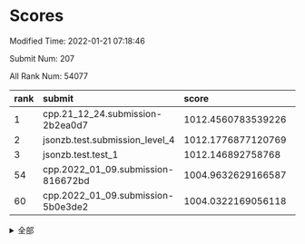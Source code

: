 # Scores

Modified Time: 2022-01-21 07:18:46

Submit Num: 207

All Rank Num: 54077

| rank |               submit               |       score        |       sigma        | pk_num |
| :--- | :--------------------------------- | :----------------- | :----------------- | :----- |
| 1    | cpp.21_12_24.submission-2b2ea0d7   | 1012.4560783539226 | 0.7896432276822712 | 1045   |
| 2    | jsonzb.test.submission_level_4     | 1012.1776877120769 | 0.8032701767839795 | 1049   |
| 3    | jsonzb.test.test_1                 | 1012.146892758768  | 0.812680328761288  | 1043   |
| 54   | cpp.2022_01_09.submission-816672bd | 1004.9632629166587 | 0.7052382671357063 | 1045   |
| 60   | cpp.2022_01_09.submission-5b0e3de2 | 1004.0322169056118 | 0.7140787012002301 | 1043   |


<details>
<summary>全部</summary>

| rank |                 submit                 |       score        |       sigma        | pk_num |
| :--- | :------------------------------------- | :----------------- | :----------------- | :----- |
| 1    | cpp.21_12_24.submission-2b2ea0d7       | 1012.4560783539226 | 0.7896432276822712 | 1045   |
| 2    | jsonzb.test.submission_level_4         | 1012.1776877120769 | 0.8032701767839795 | 1049   |
| 3    | jsonzb.test.test_1                     | 1012.146892758768  | 0.812680328761288  | 1043   |
| 4    | gobigger.level_3.submission_level_3_19 | 1011.6971417976239 | 0.7771388497188749 | 1046   |
| 5    | gobigger.level_3.submission_level_3_21 | 1011.0591691887198 | 0.7698078961063237 | 1043   |
| 6    | gobigger.level_3.submission_level_3_48 | 1010.9159461351396 | 0.7800163960820387 | 1043   |
| 7    | gobigger.level_3.submission_level_3_36 | 1010.8220630121735 | 0.7836867995279497 | 1041   |
| 8    | gobigger.level_3.submission_level_3_40 | 1010.7760886996444 | 0.7587432545074706 | 1047   |
| 9    | gobigger.level_3.submission_level_3_35 | 1010.7541081931189 | 0.779091045381856  | 1048   |
| 10   | gobigger.level_3.submission_level_3_38 | 1010.7477483686946 | 0.7949983180998189 | 1043   |
| 11   | gobigger.level_3.submission_level_3_20 | 1010.7373403976333 | 0.7652287999808506 | 1047   |
| 12   | gobigger.level_3.submission_level_3_29 | 1010.5885021891543 | 0.7486153412522631 | 1043   |
| 13   | gobigger.level_3.submission_level_3_47 | 1010.5267678120086 | 0.7820917915727124 | 1046   |
| 14   | gobigger.level_3.submission_level_3_42 | 1010.5248792251745 | 0.7982226575356979 | 1045   |
| 15   | gobigger.level_3.submission_level_3_17 | 1010.4534966083022 | 0.7546764098521238 | 1042   |
| 16   | gobigger.level_3.submission_level_3_14 | 1010.2937292073583 | 0.7465951363638466 | 1043   |
| 17   | gobigger.level_3.submission_level_3_0  | 1010.2500160064212 | 0.7471164380207098 | 1046   |
| 18   | gobigger.level_3.submission_level_3_27 | 1010.208753375692  | 0.7663473223428181 | 1043   |
| 19   | gobigger.level_3.submission_level_3_18 | 1010.1909957286488 | 0.7557360246804092 | 1044   |
| 20   | gobigger.level_3.submission_level_3_25 | 1010.1864156378961 | 0.7601420852325667 | 1046   |
| 21   | gobigger.level_3.submission_level_3_6  | 1010.1344511953171 | 0.7466940777574206 | 1045   |
| 22   | gobigger.level_3.submission_level_3_11 | 1010.0385779942711 | 0.7538443198505995 | 1047   |
| 23   | gobigger.level_3.submission_level_3_49 | 1009.9744775953659 | 0.7658517826637254 | 1048   |
| 24   | gobigger.level_3.submission_level_3_7  | 1009.9699954126254 | 0.7450952656652184 | 1046   |
| 25   | gobigger.level_3.submission_level_3_1  | 1009.9685538832043 | 0.7549021754674835 | 1047   |
| 26   | gobigger.level_3.submission_level_3_3  | 1009.9284744267293 | 0.7730327881420245 | 1039   |
| 27   | gobigger.level_3.submission_level_3_24 | 1009.8580619111948 | 0.7569011391588194 | 1045   |
| 28   | gobigger.level_3.submission_level_3_39 | 1009.7946073170417 | 0.7477511650614571 | 1043   |
| 29   | gobigger.level_3.submission_level_3_30 | 1009.7869161735917 | 0.7628509256695173 | 1042   |
| 30   | gobigger.level_3.submission_level_3_22 | 1009.7440870173889 | 0.7464412220410229 | 1047   |
| 31   | gobigger.level_3.submission_level_3_13 | 1009.7427534442033 | 0.7487107830724176 | 1043   |
| 32   | gobigger.level_3.submission_level_3_46 | 1009.6790417404403 | 0.7555023747342394 | 1041   |
| 33   | gobigger.level_3.submission_level_3_34 | 1009.640655499978  | 0.7648985464380572 | 1042   |
| 34   | gobigger.level_3.submission_level_3_32 | 1009.6351406842983 | 0.7651562080125891 | 1048   |
| 35   | gobigger.level_3.submission_level_3_9  | 1009.6339113436001 | 0.7597265570500716 | 1041   |
| 36   | gobigger.level_3.submission_level_3_16 | 1009.49604141947   | 0.7386163221572484 | 1045   |
| 37   | gobigger.level_3.submission_level_3_44 | 1009.4838914132106 | 0.7584352304307681 | 1044   |
| 38   | gobigger.level_3.submission_level_3_41 | 1009.4789681870832 | 0.7460497880201947 | 1045   |
| 39   | gobigger.level_3.submission_level_3_8  | 1009.4755226626712 | 0.7562043391412597 | 1047   |
| 40   | gobigger.level_3.submission_level_3_37 | 1009.4528862690952 | 0.7469742839999637 | 1048   |
| 41   | gobigger.level_3.submission_level_3_43 | 1009.3990816857278 | 0.7547778147320352 | 1045   |
| 42   | gobigger.level_3.submission_level_3_5  | 1009.3768460523032 | 0.7372988878843046 | 1042   |
| 43   | gobigger.level_3.submission_level_3_33 | 1009.35640555722   | 0.7362963788374909 | 1043   |
| 44   | gobigger.level_3.submission_level_3_28 | 1009.2519724973263 | 0.7575341516405039 | 1045   |
| 45   | gobigger.level_3.submission_level_3_45 | 1009.1826646671279 | 0.7451336590901363 | 1044   |
| 46   | gobigger.level_3.submission_level_3_15 | 1009.1692146735202 | 0.7352242909839053 | 1048   |
| 47   | gobigger.level_3.submission_level_3_12 | 1009.0923200571235 | 0.739128929895613  | 1043   |
| 48   | gobigger.level_3.submission_level_3_31 | 1009.0657493794062 | 0.7458475583616715 | 1044   |
| 49   | gobigger.level_3.submission_level_3_2  | 1008.9416026216749 | 0.7297130099533103 | 1052   |
| 50   | gobigger.level_3.submission_level_3_23 | 1008.8019496585092 | 0.7458145284095764 | 1041   |
| 51   | gobigger.level_3.submission_level_3_4  | 1008.6904217388554 | 0.7481966704170614 | 1047   |
| 52   | gobigger.level_3.submission_level_3_10 | 1008.2577835329379 | 0.7418576954243437 | 1044   |
| 53   | gobigger.level_3.submission_level_3_26 | 1007.6045480580804 | 0.7408662760413289 | 1047   |
| 54   | cpp.2022_01_09.submission-816672bd     | 1004.9632629166587 | 0.7052382671357063 | 1045   |
| 55   | gobigger.level_1.submission_level_1_30 | 1004.9261855177339 | 0.708115128323181  | 1047   |
| 56   | gobigger.level_1.submission_level_1_15 | 1004.6745822485335 | 0.7307813537006126 | 1046   |
| 57   | gobigger.level_1.submission_level_1_16 | 1004.2432046978583 | 0.7262038150587411 | 1046   |
| 58   | gobigger.level_1.submission_level_1_29 | 1004.0388470053691 | 0.7127135233957105 | 1046   |
| 59   | gobigger.level_1.submission_level_1_3  | 1004.0375761222022 | 0.7083254699890792 | 1040   |
| 60   | cpp.2022_01_09.submission-5b0e3de2     | 1004.0322169056118 | 0.7140787012002301 | 1043   |
| 61   | gobigger.level_1.submission_level_1_12 | 1003.9296424578365 | 0.7050661049784871 | 1048   |
| 62   | gobigger.level_1.submission_level_1_23 | 1003.9018958401823 | 0.7205749936463207 | 1041   |
| 63   | gobigger.level_1.submission_level_1_36 | 1003.8164869740265 | 0.724189731081416  | 1044   |
| 64   | gobigger.level_1.submission_level_1_10 | 1003.8160163791273 | 0.7158706386875283 | 1048   |
| 65   | gobigger.level_1.submission_level_1_28 | 1003.8160072455598 | 0.7091602871570508 | 1045   |
| 66   | gobigger.level_1.submission_level_1_20 | 1003.7951182286172 | 0.7008442343957478 | 1045   |
| 67   | gobigger.level_1.submission_level_1_49 | 1003.633939967258  | 0.7080932091873311 | 1044   |
| 68   | gobigger.level_1.submission_level_1_34 | 1003.6117174262874 | 0.7138792554442681 | 1043   |
| 69   | gobigger.level_1.submission_level_1_43 | 1003.5591580383261 | 0.7155624786564242 | 1047   |
| 70   | gobigger.level_1.submission_level_1_24 | 1003.5410219940137 | 0.7097419547122173 | 1047   |
| 71   | gobigger.level_1.submission_level_1_35 | 1003.5338294252938 | 0.7089596380998145 | 1048   |
| 72   | gobigger.level_1.submission_level_1_31 | 1003.5069210756044 | 0.7109318330179886 | 1046   |
| 73   | gobigger.level_1.submission_level_1_13 | 1003.4346078443587 | 0.7173557392814364 | 1043   |
| 74   | gobigger.level_1.submission_level_1_27 | 1003.3838846627906 | 0.7080826265224888 | 1047   |
| 75   | gobigger.level_1.submission_level_1_46 | 1003.3761162042538 | 0.7247262366992886 | 1043   |
| 76   | gobigger.level_1.submission_level_1_26 | 1003.2528744458157 | 0.7140193468802498 | 1048   |
| 77   | gobigger.level_1.submission_level_1_8  | 1003.2274396356497 | 0.7277753728479177 | 1048   |
| 78   | gobigger.level_1.submission_level_1_45 | 1003.2026431436095 | 0.7226643058999986 | 1044   |
| 79   | gobigger.level_1.submission_level_1_14 | 1003.1710278589977 | 0.7161308027866716 | 1046   |
| 80   | gobigger.level_1.submission_level_1_48 | 1003.1458073514648 | 0.7048404173583185 | 1047   |
| 81   | gobigger.level_1.submission_level_1_9  | 1003.1285214737163 | 0.7178465100162836 | 1046   |
| 82   | gobigger.level_1.submission_level_1_25 | 1003.1246559960174 | 0.712950579797569  | 1044   |
| 83   | gobigger.level_1.submission_level_1_1  | 1003.1132627351108 | 0.717851216233297  | 1042   |
| 84   | gobigger.level_1.submission_level_1_19 | 1003.0059785968623 | 0.7089838406592918 | 1044   |
| 85   | gobigger.level_1.submission_level_1_40 | 1002.9620636748544 | 0.7111449331689362 | 1046   |
| 86   | gobigger.level_1.submission_level_1_17 | 1002.8233136445039 | 0.7191903757417563 | 1045   |
| 87   | gobigger.level_1.submission_level_1_41 | 1002.8135518064466 | 0.7173275425396194 | 1042   |
| 88   | gobigger.level_1.submission_level_1_39 | 1002.7906751394495 | 0.7031627573765247 | 1050   |
| 89   | gobigger.level_1.submission_level_1_0  | 1002.7840356913041 | 0.7255191930807928 | 1044   |
| 90   | gobigger.level_1.submission_level_1_2  | 1002.7571208806344 | 0.7073343670542636 | 1048   |
| 91   | gobigger.level_1.submission_level_1_47 | 1002.7196695278527 | 0.7062239571981188 | 1043   |
| 92   | gobigger.level_1.submission_level_1_18 | 1002.6855299693449 | 0.7097511380043898 | 1043   |
| 93   | gobigger.level_1.submission_level_1_4  | 1002.6764277128271 | 0.7113562412787295 | 1048   |
| 94   | gobigger.level_1.submission_level_1_5  | 1002.6439789669195 | 0.7176702730047614 | 1045   |
| 95   | gobigger.level_1.submission_level_1_22 | 1002.6321696209124 | 0.7352005290159591 | 1045   |
| 96   | gobigger.level_1.submission_level_1_11 | 1002.56303294085   | 0.7066661715875577 | 1047   |
| 97   | gobigger.level_1.submission_level_1_38 | 1002.5208848212294 | 0.720434968571119  | 1050   |
| 98   | gobigger.level_1.submission_level_1_7  | 1002.4999221518115 | 0.7055002518261587 | 1045   |
| 99   | gobigger.level_1.submission_level_1_21 | 1002.3699221872439 | 0.7213544434455509 | 1047   |
| 100  | gobigger.level_1.submission_level_1_37 | 1002.3106071496228 | 0.7059419042611711 | 1041   |
| 101  | gobigger.level_1.submission_level_1_44 | 1002.1353097327493 | 0.7171088595394877 | 1043   |
| 102  | gobigger.level_1.submission_level_1_6  | 1002.0819361453633 | 0.7222882231947806 | 1044   |
| 103  | gobigger.level_1.submission_level_1_33 | 1001.9092986263096 | 0.7111487170523956 | 1040   |
| 104  | gobigger.level_1.submission_level_1_42 | 1001.8378762763871 | 0.7174636563554493 | 1042   |
| 105  | gobigger.level_1.submission_level_1_32 | 1001.3830751633096 | 0.7113981569534309 | 1045   |
| 106  | gobigger.random.submission_random_9    | 996.8117435695782  | 0.712273517269943  | 1044   |
| 107  | gobigger.random.submission_random_20   | 996.7731354076681  | 0.7052197083799866 | 1039   |
| 108  | gobigger.random.submission_random_24   | 996.757578807428   | 0.6998825627527746 | 1049   |
| 109  | gobigger.random.submission_random_15   | 996.6833630211657  | 0.7151537846530877 | 1051   |
| 110  | gobigger.random.submission_random_35   | 996.6274104234238  | 0.7012076503639718 | 1043   |
| 111  | gobigger.random.submission_random_25   | 996.4972226169205  | 0.7112120051277461 | 1043   |
| 112  | gobigger.random.submission_random_18   | 996.4734503959396  | 0.70981001855032   | 1045   |
| 113  | gobigger.random.submission_random_11   | 996.3818747304601  | 0.714228705813651  | 1042   |
| 114  | gobigger.random.submission_random_13   | 996.3714529360844  | 0.7054121164515388 | 1040   |
| 115  | gobigger.random.submission_random_2    | 996.3654203401762  | 0.699031213305824  | 1043   |
| 116  | gobigger.random.submission_random_38   | 996.2955340925832  | 0.7116400281743445 | 1041   |
| 117  | gobigger.random.submission_random_6    | 996.2520512725321  | 0.7036754839147272 | 1051   |
| 118  | gobigger.random.submission_random_36   | 996.2499266938072  | 0.7158764227279838 | 1050   |
| 119  | gobigger.random.submission_random_47   | 996.206388962376   | 0.7051717902742035 | 1049   |
| 120  | gobigger.random.submission_random_32   | 996.2029925726789  | 0.707417388431897  | 1041   |
| 121  | gobigger.random.submission_random_43   | 996.1639807981662  | 0.7021044992719866 | 1044   |
| 122  | gobigger.random.submission_random_10   | 996.1307693262362  | 0.7047275735952105 | 1049   |
| 123  | gobigger.random.submission_random_1    | 996.1306803095707  | 0.7025035397590106 | 1045   |
| 124  | gobigger.random.submission_random_37   | 996.0635323857437  | 0.7077001098031016 | 1049   |
| 125  | gobigger.random.submission_random_26   | 996.0573618356245  | 0.6963193797184889 | 1049   |
| 126  | gobigger.random.submission_random_14   | 996.0287767501969  | 0.7112458109095594 | 1043   |
| 127  | gobigger.random.submission_random_48   | 996.0076802271144  | 0.6990380521275306 | 1044   |
| 128  | gobigger.random.submission_random_31   | 995.9640486046638  | 0.6992446610644399 | 1047   |
| 129  | gobigger.random.submission_random_40   | 995.9336074938428  | 0.7018872204241275 | 1046   |
| 130  | gobigger.random.submission_random_46   | 995.9299582890151  | 0.7106993410040672 | 1044   |
| 131  | gobigger.random.submission_random_41   | 995.9102143574512  | 0.7113543413021185 | 1041   |
| 132  | gobigger.random.submission_random_7    | 995.8699627139401  | 0.7239677229915789 | 1047   |
| 133  | gobigger.random.submission_random_44   | 995.8370228598417  | 0.7249326892554356 | 1044   |
| 134  | gobigger.random.submission_random_17   | 995.755944105478   | 0.705114005707864  | 1051   |
| 135  | gobigger.random.submission_random_12   | 995.7351500768352  | 0.7193676970605214 | 1046   |
| 136  | gobigger.random.submission_random_3    | 995.7050199527552  | 0.7031001478356375 | 1051   |
| 137  | gobigger.random.submission_random_5    | 995.6311128951959  | 0.7288475091534321 | 1043   |
| 138  | gobigger.random.submission_random_23   | 995.6293555054381  | 0.7078786844924116 | 1045   |
| 139  | gobigger.random.submission_random_30   | 995.6218582809778  | 0.7211320430049765 | 1044   |
| 140  | gobigger.random.submission_random_22   | 995.5275291826011  | 0.7123676976498404 | 1044   |
| 141  | gobigger.random.submission_random_19   | 995.5268165312901  | 0.709586780261427  | 1046   |
| 142  | gobigger.random.submission_random_27   | 995.5254404734552  | 0.7017254103912249 | 1048   |
| 143  | gobigger.random.submission_random_45   | 995.4321336815394  | 0.7151440648424783 | 1041   |
| 144  | gobigger.random.submission_random_21   | 995.4061453290608  | 0.7365423841366049 | 1045   |
| 145  | gobigger.random.submission_random_8    | 995.383603865076   | 0.7018437502747045 | 1051   |
| 146  | gobigger.random.submission_random_33   | 995.3785137479158  | 0.7003775461070855 | 1045   |
| 147  | gobigger.random.submission_random_49   | 995.3661839924229  | 0.7233787298224077 | 1044   |
| 148  | gobigger.random.submission_random_28   | 995.332037779115   | 0.7213138663138843 | 1043   |
| 149  | gobigger.random.submission_random_39   | 995.2618343941027  | 0.7139396327777704 | 1049   |
| 150  | gobigger.random.submission_random_42   | 995.2275549483049  | 0.7239424113515818 | 1043   |
| 151  | gobigger.random.submission_random_16   | 995.0673679130035  | 0.7153430545544208 | 1045   |
| 152  | gobigger.random.submission_random_34   | 995.0614368532517  | 0.7288782716129101 | 1044   |
| 153  | gobigger.random.submission_random_29   | 994.8991393894981  | 0.7023567946784487 | 1047   |
| 154  | gobigger.random.submission_random_4    | 994.5629869546078  | 0.7091285176112085 | 1039   |
| 155  | gobigger.random.submission_random_0    | 994.5239894405746  | 0.7240626027795104 | 1045   |
| 156  | gobigger.level_2.submission_level_2_20 | 994.2361085930855  | 0.7225597668442466 | 1047   |
| 157  | gobigger.level_2.submission_level_2_14 | 993.8554943896776  | 0.7282869636683797 | 1046   |
| 158  | gobigger.level_2.submission_level_2_44 | 993.7773896350735  | 0.7196204414806384 | 1041   |
| 159  | gobigger.level_2.submission_level_2_21 | 993.7067399759165  | 0.7383808620604566 | 1047   |
| 160  | gobigger.level_2.submission_level_2_39 | 993.5049678117764  | 0.7323331501598115 | 1045   |
| 161  | gobigger.level_2.submission_level_2_22 | 993.3353193065825  | 0.730334532026322  | 1045   |
| 162  | gobigger.level_2.submission_level_2_2  | 993.3299634715803  | 0.7361955686878462 | 1047   |
| 163  | gobigger.level_2.submission_level_2_32 | 993.3045949193453  | 0.7476943182364943 | 1045   |
| 164  | gobigger.level_2.submission_level_2_12 | 993.1539236644488  | 0.753894727116502  | 1045   |
| 165  | gobigger.level_2.submission_level_2_34 | 993.1356482265309  | 0.7506130268721906 | 1048   |
| 166  | gobigger.level_2.submission_level_2_13 | 993.097423638607   | 0.7355521732775362 | 1042   |
| 167  | gobigger.level_2.submission_level_2_23 | 993.0506120286911  | 0.7368851471596652 | 1050   |
| 168  | gobigger.level_2.submission_level_2_29 | 992.9277614040658  | 0.7293838544294693 | 1045   |
| 169  | gobigger.level_2.submission_level_2_36 | 992.8456712491386  | 0.7547147138924238 | 1046   |
| 170  | gobigger.level_2.submission_level_2_7  | 992.811435417412   | 0.740318259600922  | 1048   |
| 171  | gobigger.level_2.submission_level_2_45 | 992.6936345061739  | 0.7414340987959515 | 1047   |
| 172  | gobigger.level_2.submission_level_2_5  | 992.6433616649765  | 0.7388514829862466 | 1039   |
| 173  | gobigger.level_2.submission_level_2_19 | 992.6339030399389  | 0.7336781121992845 | 1049   |
| 174  | gobigger.level_2.submission_level_2_25 | 992.5477249865138  | 0.7283821597599921 | 1046   |
| 175  | gobigger.level_2.submission_level_2_49 | 992.539703910787   | 0.7303096464212775 | 1045   |
| 176  | gobigger.level_2.submission_level_2_1  | 992.5103816495858  | 0.7326540652371734 | 1053   |
| 177  | gobigger.level_2.submission_level_2_16 | 992.5023057474692  | 0.7353127571798034 | 1041   |
| 178  | gobigger.level_2.submission_level_2_8  | 992.4753275604203  | 0.7394497056694774 | 1043   |
| 179  | gobigger.level_2.submission_level_2_43 | 992.4375738678518  | 0.7352947236980555 | 1044   |
| 180  | gobigger.level_2.submission_level_2_6  | 992.4346216582514  | 0.741438991212364  | 1042   |
| 181  | gobigger.level_2.submission_level_2_18 | 992.3626507442601  | 0.7574677741452299 | 1043   |
| 182  | gobigger.level_2.submission_level_2_0  | 992.2277905939504  | 0.7437424985854283 | 1039   |
| 183  | gobigger.level_2.submission_level_2_48 | 992.135354087577   | 0.7490324428002484 | 1047   |
| 184  | gobigger.level_2.submission_level_2_10 | 992.0983885189667  | 0.7553735077645894 | 1042   |
| 185  | gobigger.level_2.submission_level_2_11 | 992.0583382406209  | 0.7367777470512205 | 1052   |
| 186  | gobigger.level_2.submission_level_2_9  | 992.0464526802263  | 0.7530146990251613 | 1049   |
| 187  | gobigger.level_2.submission_level_2_27 | 991.8605001969808  | 0.7613329863722682 | 1048   |
| 188  | gobigger.level_2.submission_level_2_4  | 991.8452951954764  | 0.7536198798860042 | 1044   |
| 189  | gobigger.level_2.submission_level_2_35 | 991.8440628786492  | 0.74503304449647   | 1044   |
| 190  | gobigger.level_2.submission_level_2_31 | 991.8125000816862  | 0.7517838384374973 | 1044   |
| 191  | gobigger.level_2.submission_level_2_17 | 991.7655827363624  | 0.7520300908869608 | 1040   |
| 192  | gobigger.level_2.submission_level_2_30 | 991.7521561357676  | 0.7422672612039366 | 1048   |
| 193  | gobigger.level_2.submission_level_2_15 | 991.6738928631457  | 0.7397845994297588 | 1046   |
| 194  | gobigger.level_2.submission_level_2_37 | 991.3330203842049  | 0.7345888674049864 | 1036   |
| 195  | gobigger.level_2.submission_level_2_46 | 991.2408861140617  | 0.7556326725887257 | 1041   |
| 196  | gobigger.level_2.submission_level_2_24 | 991.2059554703532  | 0.7424871543639143 | 1044   |
| 197  | gobigger.level_2.submission_level_2_28 | 991.164453348173   | 0.7542745009860353 | 1044   |
| 198  | gobigger.level_2.submission_level_2_3  | 991.1399031091586  | 0.7538418162589251 | 1047   |
| 199  | gobigger.level_2.submission_level_2_33 | 991.1208602618013  | 0.7463701198147672 | 1044   |
| 200  | gobigger.level_2.submission_level_2_26 | 991.0272272289844  | 0.7412221862434692 | 1041   |
| 201  | gobigger.level_2.submission_level_2_41 | 990.7452897352495  | 0.7490061988119091 | 1047   |
| 202  | gobigger.level_2.submission_level_2_40 | 990.6789839829239  | 0.7375135961992761 | 1048   |
| 203  | gobigger.level_2.submission_level_2_38 | 990.657644954623   | 0.7571270466136161 | 1047   |
| 204  | gobigger.level_2.submission_level_2_47 | 990.5504286899871  | 0.7668676299315239 | 1045   |
| 205  | gobigger.level_2.submission_level_2_42 | 990.1508812827147  | 0.7958221526470871 | 1041   |
| 206  | gobigger.none.submission_none_0        | 978.7947536384364  | 1.2562035225474624 | 1040   |
| 207  | gobigger.none.submission_none_1        | 977.0764077589017  | 1.3457563914106374 | 1047   |

</details>